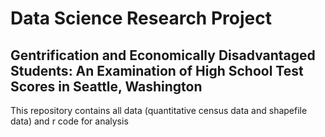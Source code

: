 # Data Science Research Project
## Gentrification and Economically Disadvantaged Students: An Examination of High School Test Scores in Seattle, Washington
This repository contains all data (quantitative census data and shapefile data) and r code for analysis

